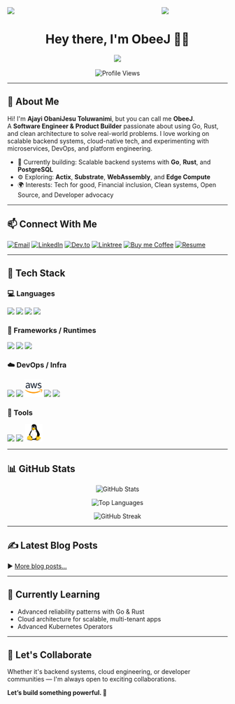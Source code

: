 <img align="left" src="https://user-images.githubusercontent.com/65187002/144930161-2f783401-8d27-4fdf-a2f7-cc0ba32f1f1f.gif" width="30%">
<img align="right" src="https://user-images.githubusercontent.com/65187002/144930161-2f783401-8d27-4fdf-a2f7-cc0ba32f1f1f.gif" width="30%">

<br>

<h1 align="center">Hey there, I'm ObeeJ 👋🏾</h1>

<p align="center">
    <img src="https://readme-typing-svg.herokuapp.com/?lines=Software+Engineer;Go+%26+Rust+Engineer;Backend+Systems+Builder;Cloud+Dev+%2F+DevOps+Curious;Building+Scalable+Solutions&font=Fira%20Code&color=%23D62F79&center=true&width=500&height=50">
</p>

<p align="center">
    <img src="https://komarev.com/ghpvc/?username=obeej&color=grey" alt="Profile Views">
</p>

---

## 🚀 About Me

Hi! I'm **Ajayi ObaniJesu Toluwanimi**, but you can call me **ObeeJ**.  
A **Software Engineer & Product Builder** passionate about using Go, Rust, and clean architecture to solve real-world problems. I love working on scalable backend systems, cloud-native tech, and experimenting with microservices, DevOps, and platform engineering.

- 🔧 Currently building: Scalable backend systems with **Go**, **Rust**, and **PostgreSQL**
- ⚙️ Exploring: **Actix**, **Substrate**, **WebAssembly**, and **Edge Compute**
- 🌍 Interests: Tech for good, Financial inclusion, Clean systems, Open Source, and Developer advocacy

---

## 📫 Connect With Me

[![Email](https://img.shields.io/badge/📨%20Email-D14836?style=for-the-badge&logo=gmail&logoColor=white)](mailto:ajayioba2000@gmail.com)
[![LinkedIn](https://img.shields.io/badge/LinkedIn-%230077B5.svg?style=for-the-badge&logo=linkedin&logoColor=white)](https://www.linkedin.com/in/obanijesuajayi)
[![Dev.to](https://img.shields.io/badge/Dev.to-000000?style=for-the-badge&logo=devdotto&logoColor=white)](https://dev.to/obeej)
[![Linktree](https://img.shields.io/badge/Linktree-%23E4405F?style=for-the-badge&logo=linktree&logoColor=white)](https://linktr.ee/obeej)
[![Buy me Coffee](https://img.shields.io/badge/Buy%20me%20coffee-FFDD00?style=for-the-badge&logo=buy-me-a-coffee&logoColor=black)](https://paystack.shop/pay/xt2108lk5d)
[![Resume](https://img.shields.io/badge/Resume-%23FF9800.svg?style=for-the-badge&logo=google-drive&logoColor=white)](https://tinyurl.com/obeejdtechbuilder)

---

## 🧰 Tech Stack

### 💻 Languages
<p>
  <img src="https://cdn.jsdelivr.net/gh/devicons/devicon/icons/go/go-original.svg" width="40" />
  <img src="https://cdn.jsdelivr.net/gh/devicons/devicon/icons/rust/rust-original.svg" width="40" />
  <img src="https://cdn.jsdelivr.net/gh/devicons/devicon/icons/python/python-original.svg" width="40" />
  <img src="https://cdn.jsdelivr.net/gh/devicons/devicon/icons/javascript/javascript-original.svg" width="40" />
</p>

### 🧪 Frameworks / Runtimes
<p>
  <img src="https://nestjs.com/img/logo-small.svg" width="40" />
  <img src="https://cdn.jsdelivr.net/gh/devicons/devicon/icons/nextjs/nextjs-original.svg" width="40" />
  <img src="https://cdn.jsdelivr.net/gh/devicons/devicon/icons/nodejs/nodejs-original.svg" width="40" />
</p>

### ☁️ DevOps / Infra
<p>
  <img src="https://cdn.jsdelivr.net/gh/devicons/devicon/icons/docker/docker-original.svg" width="40" />
  <img src="https://cdn.jsdelivr.net/gh/devicons/devicon/icons/kubernetes/kubernetes-plain.svg" width="40" />
  <img src="https://raw.githubusercontent.com/devicons/devicon/master/icons/amazonwebservices/amazonwebservices-original-wordmark.svg" width="40" />
  <img src="https://cdn.jsdelivr.net/gh/devicons/devicon/icons/redis/redis-original.svg" width="40" />
  <img src="https://cdn.jsdelivr.net/gh/devicons/devicon/icons/postgresql/postgresql-original.svg" width="40" />
</p>

### 🎯 Tools
<p>
  <img src="https://cdn.jsdelivr.net/gh/devicons/devicon/icons/figma/figma-original.svg" width="40" />
  <img src="https://www.vectorlogo.zone/logos/git-scm/git-scm-icon.svg" width="40" />
  <img src="https://raw.githubusercontent.com/devicons/devicon/master/icons/linux/linux-original.svg" width="40" />
</p>

---

## 📊 GitHub Stats

<p align="center">
  <img src="https://github-readme-stats.vercel.app/api?username=obeej&show_icons=true&theme=radical" alt="GitHub Stats" />
</p>

<p align="center">
  <img src="https://github-readme-stats.vercel.app/api/top-langs/?username=obeej&layout=compact&theme=radical" alt="Top Languages" />
</p>

<p align="center">
  <img src="https://github-readme-streak-stats.herokuapp.com/?user=obeej&theme=radical" alt="GitHub Streak" />
</p>

---

## ✍️ Latest Blog Posts
<!-- BLOG-POST-LIST:START -->
<!-- BLOG-POST-LIST:END -->

▶️ [More blog posts...](https://dev.to/obeej)

---

## 🧠 Currently Learning
- Advanced reliability patterns with Go & Rust
- Cloud architecture for scalable, multi-tenant apps
- Advanced Kubernetes Operators

---

## 🤝 Let's Collaborate
Whether it's backend systems, cloud engineering, or developer communities — I'm always open to exciting collaborations.

**Let’s build something powerful. 🚀**